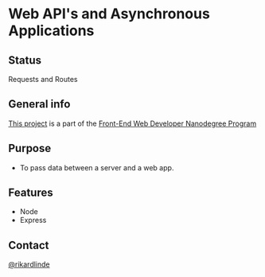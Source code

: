 # Web API's and Asynchronous Applications
> 

## Status
Requests and Routes


## General info
[This project](https://classroom.udacity.com/nanodegrees/nd0011/parts/1ec64536-b8b7-4be6-aaa6-2fe59c0716ed) is a part of the [Front-End Web Developer Nanodegree Program](https://www.udacity.com/course/front-end-web-developer-nanodegree--nd0011)


## Purpose

* To pass data between a server and a web app.


## Features

* Node
* Express


## Contact
[@rikardlinde](https://github.com/rikardlinde)
